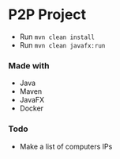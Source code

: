 # P2P Project

* Run `mvn clean install`
* Run `mvn clean javafx:run`

### Made with
* Java
* Maven
* JavaFX
* Docker

### Todo
- Make a list of computers IPs